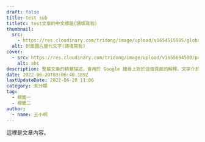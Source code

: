 ```yaml
---
draft: false
title: test sub
titletc: test文章的中文標題(請填寫我)
thumbnail:
  src:
    - https://res.cloudinary.com/tridong/image/upload/v1654515985/global/%E4%B8%89%E8%A7%92%E6%9D%B1%E6%9D%B1-%E5%93%81%E7%89%8C%E5%B1%95%E7%A4%BA%E5%B0%81%E9%9D%A2.png
  alt: 封面圖片替代文字(請填寫我)
cover:
  - src: https://res.cloudinary.com/tridong/image/upload/v1655694500/post/test-sub/abc.jpg
    alt: abc
description: 整篇文章的精華描述，會用於 Google 搜尋上對於這個頁面的解釋。文字介於 65~80 個中文字。
date: 2022-06-20T03:06:40.189Z
lastUpdateDate: 2022-06-20 11:06
category: 未分類
tag:
  - 標籤一
  - 標籤二
author:
  - name: 王小明
---
```

這裡是文章內容。